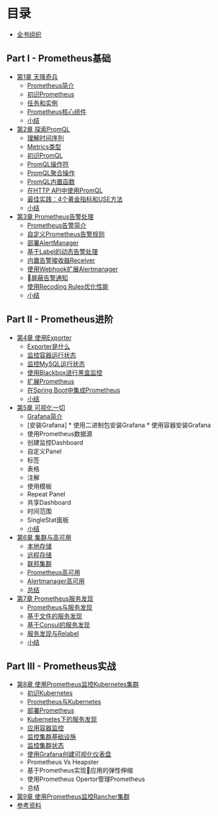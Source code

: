# 目录

* [全书组织](Introduction.md)

## Part I - Prometheus基础

* [第1章 天降奇兵](./chapter0/README.md)
  * [Prometheus简介](./sources/why-monitor.md)
  * [初识Prometheus](./sources/prometheus-quick-start.md)
  * [任务和实例](./sources/prometheus-job-and-instance.md)
  * [Prometheus核心组件](./sources/prometheus-architecture-and-components.md)
  * [小结](./chapter0/SUMMARY.md)
* [第2章 探索PromQL](./chapter2/README.md)
  * [理解时间序列](./sources/what-is-prometheus-metrics-and-labels.md)
  * [Metrics类型](./sources/prometheus-metrics-types.md)
  * [初识PromQL](./sources/prometheus-query-language.md)
  * [PromQL操作符](./sources/prometheus-promql-operators-v2.md)
  * [PromQL聚合操作](./sources/prometheus-aggr-ops.md)
  * [PromQL内置函数](./sources/prometheus-promql-functions.md)
  * [在HTTP API中使用PromQL](./sources/prometheus-promql-with-http-api.md)
  * [最佳实践：4个黄金指标和USE方法](./sources/prometheus-promql-best-praticase.md)
  * [小结](./chapter2/SUMMARY.md)
* [第3章 Prometheus告警处理](./chapter3/README.md)
  * [Prometheus告警简介](./sources/prometheus-alert-manager-overview.md)
  * [自定义Prometheus告警规则](./sources/prometheus-alert-rule.md)
  * [部署AlertManager](./sources/install-alert-manager.md)
  * [基于Label的动态告警处理](./sources/alert-manager-routes.md)
  * [内置告警接收器Receiver](./sources/alert-manager-with-smtp.md)
  * [使用Webhook扩展Alertmanager](./sources/alert-manager-extension-with-webhook.md)
  * [屏蔽告警通知](./sources/alert-manager-inhibit.md)
  * [使用Recoding Rules优化性能](./sources/prometheus-recoding-rules.md)
  * [小结](./chapter3/SUMMARY.md)

## Part II - Prometheus进阶

* [第4章 使用Exporter](./chapter5/README.md)
  * [Exporter是什么](./sources/what-is-prometheus-exporter.md)
  * [监控容器运行状态](./sources/use-prometheus-monitor-container.md)
  * [监控MySQL运行状态](./sources/use-promethues-monitor-mysql.md)
  * [使用Blackbox进行黑盒监控](./sources/install_blackbox_exporter.md)
  * [扩展Prometheus](./sources/custom_metrics_with_java_sdk.md)
  * [在Spring Boot中集成Prometheus](./sources/custom_app_support_prometheus.md)
  * [小结](./chapter5/SUMMARY.md)
* [第5章 可视化一切](./chapter4/README.md)
  * [Grafana简介](./sources/grafana-intro.md)
  * [安装Grafana]
        * 使用二进制包安装Grafana
        * 使用容器安装Grafana
  * 使用Prometheus数据源
  * 创建监控Dashboard
  * 自定义Panel
  * 标签
  * 表格
  * 注解
  * 使用模板
  * Repeat Panel
  * 共享Dashboard
  * 时间范围
  * SingleStat面板
  * [小结](./chapter5/SUMMARY.md)
* [第6章 集群与高可用](./chapter7/READMD.md)
  * [本地存储](./sources/prometheus-local-storage.md)
  * [远程存储](./sources/prometheus-remote-storage.md)
  * [联邦集群](./sources/scale-prometheus-with-federation.md)
  * [Prometheus高可用](./sources/prometheus-and-high-availability.md)
  * [Alertmanager高可用](./sources/alertmanager-high-availability.md)
  * [总结](./chapter4/SUMMARY.md)
* [第7章 Prometheus服务发现](./chapter6/README.md)
  * [Prometheus与服务发现](./sources/why-need-service-discovery.md)
  * [基于文件的服务发现](./sources/service-discovery-with-file.md)
  * [基于Consul的服务发现](./sources/service-discovery-with-consul.md)
  * [服务发现与Relabel](./sources/service-discovery-with-relabel.md)
  * [小结](./chapter6/SUMMARY.md)

## Part III - Prometheus实战

* [第8章 使用Prometheus监控Kubernetes集群](./chapter8/READMD.md)
  * [初识Kubernetes](./sources/kubernetes-with-minikube.md)
  * [Prometheus与Kubernetes](./sources/prometheus-with-kubernetes.md)
  * [部署Prometheus](./sources/deploy-prometheus-in-kubernetes.md)
  * [Kubernetes下的服务发现](./sources/service-discovery-with-kubernetes.md)
  * [应用容器监控](./sources/use-prometheus-monitor-containers-in-k8s.md)
  * [监控集群基础设施](./sources/use-promethues-monitor-node-in-k8s.md)
  * [监控集群状态](./sources/use-prometheus-monitor-k8s-cluster-state.md)
  * [使用Grafana创建可视化仪表盘](./sources/use-grafana-in-k8s.md)
  * Prometheus Vs Heapster
  * 基于Prometheus实现应用的弹性伸缩
  * 使用Prometheus Opertor管理Prometheus
  * 总结
* [第9章 使用Prometheus监控Rancher集群](./chapter10/README.md)
* [参考资料](./REFERENCES.md)